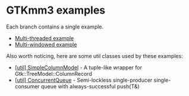 # GTKmm3 examples

Each branch contains a single example.

* [Multi-threaded example](https://github.com/darsto/gtkmm-examples/tree/gtkmm-multithread-example)
* [Multi-windowed example](https://github.com/darsto/gtkmm-examples/tree/gtkmm-multiwindow-example)

Also worth noticing, here are some util classes used by these examples:
* [[util] SimpleColumnModel](https://gist.github.com/darsto/098b104994542f09fd91e32ebf7c15b3) - A tuple-like wrapper for Gtk::TreeModel::ColumnRecord
* [[util] ConcurrentQueue](https://gist.github.com/darsto/9876f7337d374b630c2dee0b07bef043) - Semi-lockless single-producer single-consumer queue with always-successful push(T&)